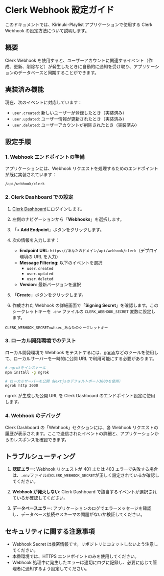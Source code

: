 # Clerk Webhook 設定ガイド

このドキュメントでは、Kirinuki-Playlist アプリケーションで使用する Clerk Webhook の設定方法について説明します。

## 概要

Clerk Webhook を使用すると、ユーザーアカウントに関連するイベント（作成、更新、削除など）が発生したときに自動的に通知を受け取り、アプリケーションのデータベースと同期することができます。

## 実装済み機能

現在、次のイベントに対応しています：

- `user.created`: 新しいユーザーが登録したとき（実装済み）
- `user.updated`: ユーザー情報が更新されたとき（実装済み）
- `user.deleted`: ユーザーアカウントが削除されたとき（実装済み）

## 設定手順

### 1. Webhook エンドポイントの準備

アプリケーションには、Webhook リクエストを処理するためのエンドポイントが既に実装されています：

```
/api/webhook/clerk
```

### 2. Clerk Dashboard での設定

1. [Clerk Dashboard](https://dashboard.clerk.dev/)にログインします。

2. 左側のナビゲーションから「**Webhooks**」を選択します。

3. 「**+ Add Endpoint**」ボタンをクリックします。

4. 次の情報を入力します：

   - **Endpoint URL**: `https://あなたのドメイン/api/webhook/clerk`（デプロイ環境の URL を入力）
   - **Message Filtering**: 以下のイベントを選択
     - `user.created`
     - `user.updated`
     - `user.deleted`
   - **Version**: 最新バージョンを選択

5. 「**Create**」ボタンをクリックします。

6. 作成された Webhook の詳細画面で「**Signing Secret**」を確認します。このシークレットキーを `.env` ファイルの `CLERK_WEBHOOK_SECRET` 変数に設定します。

```
CLERK_WEBHOOK_SECRET=whsec_あなたのシークレットキー
```

### 3. ローカル開発環境でのテスト

ローカル開発環境で Webhook をテストするには、[ngrok](https://ngrok.com/)などのツールを使用して、ローカルサーバーを一時的に公開 URL で利用可能にする必要があります。

```bash
# ngrokをインストール
npm install -g ngrok

# ローカルサーバーを公開（Nextjsのデフォルトポート3000を使用）
ngrok http 3000
```

ngrok が生成した公開 URL を Clerk Dashboard のエンドポイント設定に使用します。

### 4. Webhook のデバッグ

Clerk Dashboard の「Webhook」セクションには、各 Webhook リクエストの履歴が表示されます。ここで送信されたイベントの詳細と、アプリケーションからのレスポンスを確認できます。

## トラブルシューティング

1. **認証エラー**: Webhook リクエストが 401 または 403 エラーで失敗する場合は、`.env`ファイルの`CLERK_WEBHOOK_SECRET`が正しく設定されているか確認してください。

2. **Webhook が発火しない**: Clerk Dashboard で該当するイベントが選択されているか確認してください。

3. **データベースエラー**: アプリケーションのログでエラーメッセージを確認し、データベース接続やスキーマの問題がないか検証してください。

## セキュリティに関する注意事項

- Webhook Secret は機密情報です。リポジトリにコミットしないよう注意してください。
- 本番環境では、HTTPS エンドポイントのみを使用してください。
- Webhook 処理中に発生したエラーは適切にログに記録し、必要に応じて管理者に通知するよう設定してください。
